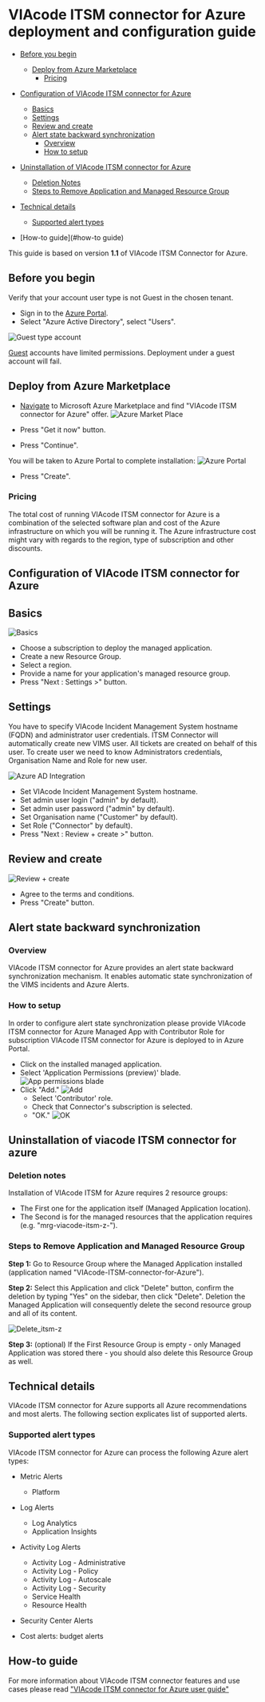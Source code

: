 # VIAcode ITSM connector for Azure deployment and configuration guide
<!-- TOC -->
- [Before you begin](#before-you-begin)
  - [Deploy from Azure Marketplace](#deploy-from-azure-marketplace)
    - [Pricing](#pricing)

- [Configuration of VIAcode ITSM connector for Azure](#configuration-of-viacode-itsm-connector-for-azure)
  - [Basics](#basics)
  - [Settings](#settings)
  - [Review and create](#review-and-create)
  - [Alert state backward synchronization](#alert-state-backward-synchronization)
    - [Overview](#overview)
    - [How to setup](#how-to-setup)
- [Uninstallation of VIAcode ITSM connector for Azure](#uninstallation-of-viacode-itsm-connector-for-azure)
  - [Deletion Notes](#deletion-notes)
  - [Steps to Remove Application and Managed Resource Group](#steps-to-remove-application-and-managed-resource-group)  
  
- [Technical details](#technical-details)
  - [Supported alert types](#supported-alert-types)
- [How-to guide](#how-to guide)
<!-- TOC END -->

This guide is based on version **1.1** of VIAcode ITSM Connector for Azure.

## Before you begin

Verify that your account user type is not Guest in the chosen tenant.

- Sign in to the [Azure Portal](https://portal.azure.com/).
- Select "Azure Active Directory", select "Users".

![Guest type account](./media/guestAccount.png)

[Guest](https://docs.microsoft.com/azure/active-directory/b2b/user-properties) accounts have limited permissions. Deployment under a guest account will fail.

## Deploy from Azure Marketplace

- [Navigate](https://azuremarketplace.microsoft.com/en-us/marketplace/apps/viacode_consulting-1089577.viacode-itsm-connector-for-azure) to Microsoft Azure Marketplace and find "VIAcode ITSM connector for Azure" offer.
![Azure Market Place](./media/azureMarketPlaceConnector.png)

- Press "Get it now" button.
- Press "Continue".

You will be taken to Azure Portal to complete installation:
![Azure Portal](./media/azurePortalOfferProfileConnector.png)

- Press "Create".

### Pricing

The total cost of running VIAcode ITSM connector for Azure is a combination of the selected software plan and cost of the Azure infrastructure on which you will be running it. The Azure infrastructure cost might vary with regards to the region, type of subscription and other discounts.

## Configuration of VIAcode ITSM connector for Azure

## Basics

![Basics](./media/basicsSettingsConnector.png)

- Choose a subscription to deploy the managed application.
- Create a new Resource Group.
- Select a region.
- Provide a name for your application's managed resource group.
- Press "Next : Settings >" button.

## Settings

You have to specify VIAcode Incident Management System hostname (FQDN) and administrator user credentials.
ITSM Connector will automatically create new VIMS user. All tickets are created on behalf of this user.
To create user we need to know Administrators credentials, Organisation Name and Role for new user.

![Azure AD Integration](./media/connectorSettings.png)

- Set VIAcode Incident Management System hostname.
- Set admin user login ("admin" by default).
- Set admin user password ("admin" by default).
- Set Organisation name ("Customer" by default).
- Set Role ("Connector" by default).
- Press "Next : Review + create >" button.

## Review and create

![Review + create](./media/reviewPlusCreateConnector.png)

- Agree to the terms and conditions.
- Press "Create" button.

## Alert state backward synchronization

### Overview

VIAcode ITSM connector for Azure provides an alert state backward synchronization mechanism. It enables automatic state synchronization of the VIMS incidents and Azure Alerts.

### How to setup

In order to configure alert state synchronization please provide VIAcode ITSM connector for Azure Managed App with Contributor Role for subscription VIAcode ITSM connector for Azure is deployed to in Azure Portal.

- Click on the installed managed application.
- Select 'Application Permissions (preview)' blade.
![App permissions blade](./media/managedAppPermissions1.png)
- Click "Add."
![Add](./media/managedAppPermissions2.png)
  - Select 'Contributor' role.
  - Check that Connector's subscription is selected.
  - "OK."
![OK](./media/managedAppPermissions3.png)

## Uninstallation of viacode ITSM connector for azure

### Deletion notes
Installation of VIAcode ITSM for Azure requires 2 resource groups:

- The First one for the application itself (Managed Application location).
- The Second is for the managed resources that the application requires (e.g. "mrg-viacode-itsm-z-<id>").

### Steps to Remove Application and Managed Resource Group
**Step 1:**
Go to Resource Group where the Managed Application installed (application named "VIAcode-ITSM-connector-for-Azure").

**Step 2:**
Select this Application and click "Delete" button, confirm the deletion by typing "Yes" on the sidebar, then click "Delete".
Deletion the Managed Application will consequently delete the second resource group and all of its content.

![Delete_itsm-z](./media/Delete_itsm-z_confirmation.PNG)

**Step 3:** (optional)
If the First Resource Group is empty - only Managed Application was stored there - you should also delete this Resource Group as well.

## Technical details

VIAcode ITSM connector for Azure supports all Azure recommendations and most alerts.
The following section explicates list of supported alerts.

### Supported alert types

VIAcode ITSM connector for Azure can process the following Azure alert types:

- Metric Alerts

  - Platform
- Log Alerts

  - Log Analytics
  - Application Insights
- Activity Log Alerts

  - Activity Log - Administrative
  - Activity Log - Policy
  - Activity Log - Autoscale
  - Activity Log - Security
  - Service Health
  - Resource Health
- Security Center Alerts
- Cost alerts: budget alerts



## How-to guide
For more information about VIAcode ITSM connector features and use cases please read ["VIAcode ITSM connector for Azure user guide"](VIAcode-ITSM-connector-for-Azure-user-guide.md)